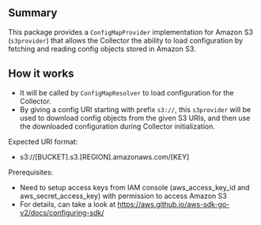 ## Summary
This package provides a `ConfigMapProvider` implementation for Amazon S3 (`s3provider`) that allows the Collector the ability to load configuration by fetching and reading config objects stored in Amazon S3.
## How it works
- It will be called by `ConfigMapResolver` to load configuration for the Collector.
- By giving a config URI starting with prefix `s3://`, this `s3provider` will be used to download config objects from the given S3 URIs, and then use the downloaded configuration during Collector initialization.

Expected URI format:
- s3://[BUCKET].s3.[REGION].amazonaws.com/[KEY]

Prerequisites:
- Need to setup access keys from IAM console (aws_access_key_id and aws_secret_access_key) with permission to access Amazon S3
- For details, can take a look at https://aws.github.io/aws-sdk-go-v2/docs/configuring-sdk/